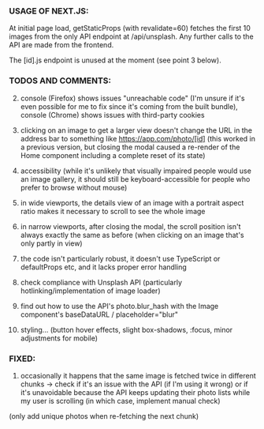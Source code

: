 ### USAGE OF NEXT.JS:

At initial page load, getStaticProps (with revalidate=60) fetches the first 10 images from the only API endpoint at /api/unsplash. Any further calls to the API are made from the frontend.

The [id].js endpoint is unused at the moment (see point 3 below).

### TODOS AND COMMENTS:

2. console (Firefox) shows issues "unreachable code" (I'm unsure if it's even possible for me to fix since it's coming from the built bundle), console (Chrome) shows issues with third-party cookies

3. clicking on an image to get a larger view doesn't change the URL in the address bar to something like https://app.com/photo/[id] (this worked in a previous version, but closing the modal caused a re-render of the Home component including a complete reset of its state)

4. accessibility (while it's unlikely that visually impaired people would use an image gallery, it should still be keyboard-accessible for people who prefer to browse without mouse)

5. in wide viewports, the details view of an image with a portrait aspect ratio makes it necessary to scroll to see the whole image

6. in narrow viewports, after closing the modal, the scroll position isn't always exactly the same as before (when clicking on an image that's only partly in view)

7. the code isn't particularly robust, it doesn't use TypeScript or defaultProps etc, and it lacks proper error handling

8. check compliance with Unsplash API (particularly hotlinking/implementation of image loader)

9. find out how to use the API's photo.blur_hash with the Image component's baseDataURL / placeholder="blur"

10. styling... (button hover effects, slight box-shadows, :focus, minor adjustments for mobile)

### FIXED:

1. occasionally it happens that the same image is fetched twice in different chunks -> check if it's an issue with the API (if I'm using it wrong) or if it's unavoidable because the API keeps updating their photo lists while my user is scrolling (in which case, implement manual check)

(only add unique photos when re-fetching the next chunk)
